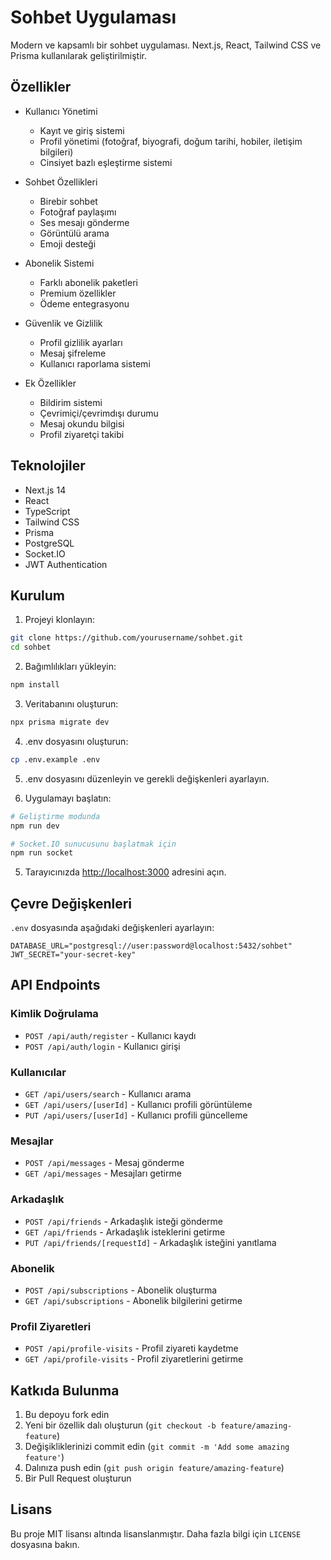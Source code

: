 # Sohbet Uygulaması

Modern ve kapsamlı bir sohbet uygulaması. Next.js, React, Tailwind CSS ve Prisma kullanılarak geliştirilmiştir.

## Özellikler

- Kullanıcı Yönetimi
  - Kayıt ve giriş sistemi
  - Profil yönetimi (fotoğraf, biyografi, doğum tarihi, hobiler, iletişim bilgileri)
  - Cinsiyet bazlı eşleştirme sistemi

- Sohbet Özellikleri
  - Birebir sohbet
  - Fotoğraf paylaşımı
  - Ses mesajı gönderme
  - Görüntülü arama
  - Emoji desteği

- Abonelik Sistemi
  - Farklı abonelik paketleri
  - Premium özellikler
  - Ödeme entegrasyonu

- Güvenlik ve Gizlilik
  - Profil gizlilik ayarları
  - Mesaj şifreleme
  - Kullanıcı raporlama sistemi

- Ek Özellikler
  - Bildirim sistemi
  - Çevrimiçi/çevrimdışı durumu
  - Mesaj okundu bilgisi
  - Profil ziyaretçi takibi

## Teknolojiler

- Next.js 14
- React
- TypeScript
- Tailwind CSS
- Prisma
- PostgreSQL
- Socket.IO
- JWT Authentication

## Kurulum

1. Projeyi klonlayın:
```bash
git clone https://github.com/yourusername/sohbet.git
cd sohbet
```

2. Bağımlılıkları yükleyin:
```bash
npm install
```

3. Veritabanını oluşturun:
```bash
npx prisma migrate dev
```

4. .env dosyasını oluşturun:
```bash
cp .env.example .env
```

5. .env dosyasını düzenleyin ve gerekli değişkenleri ayarlayın.

6. Uygulamayı başlatın:
```bash
# Geliştirme modunda
npm run dev

# Socket.IO sunucusunu başlatmak için
npm run socket
```

5. Tarayıcınızda [http://localhost:3000](http://localhost:3000) adresini açın.

## Çevre Değişkenleri

`.env` dosyasında aşağıdaki değişkenleri ayarlayın:

```env
DATABASE_URL="postgresql://user:password@localhost:5432/sohbet"
JWT_SECRET="your-secret-key"
```

## API Endpoints

### Kimlik Doğrulama
- `POST /api/auth/register` - Kullanıcı kaydı
- `POST /api/auth/login` - Kullanıcı girişi

### Kullanıcılar
- `GET /api/users/search` - Kullanıcı arama
- `GET /api/users/[userId]` - Kullanıcı profili görüntüleme
- `PUT /api/users/[userId]` - Kullanıcı profili güncelleme

### Mesajlar
- `POST /api/messages` - Mesaj gönderme
- `GET /api/messages` - Mesajları getirme

### Arkadaşlık
- `POST /api/friends` - Arkadaşlık isteği gönderme
- `GET /api/friends` - Arkadaşlık isteklerini getirme
- `PUT /api/friends/[requestId]` - Arkadaşlık isteğini yanıtlama

### Abonelik
- `POST /api/subscriptions` - Abonelik oluşturma
- `GET /api/subscriptions` - Abonelik bilgilerini getirme

### Profil Ziyaretleri
- `POST /api/profile-visits` - Profil ziyareti kaydetme
- `GET /api/profile-visits` - Profil ziyaretlerini getirme

## Katkıda Bulunma

1. Bu depoyu fork edin
2. Yeni bir özellik dalı oluşturun (`git checkout -b feature/amazing-feature`)
3. Değişikliklerinizi commit edin (`git commit -m 'Add some amazing feature'`)
4. Dalınıza push edin (`git push origin feature/amazing-feature`)
5. Bir Pull Request oluşturun

## Lisans

Bu proje MIT lisansı altında lisanslanmıştır. Daha fazla bilgi için `LICENSE` dosyasına bakın.
